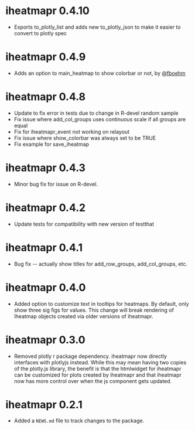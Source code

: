 # iheatmapr 0.4.10

* Exports to_plotly_list and adds new to_plotly_json to make it easier to convert to plotly spec

# iheatmapr 0.4.9

* Adds an option to main_heatmap to show colorbar or not, by [@fboehm](https://github.com/fboehm)

# iheatmapr 0.4.8

* Update to fix error in tests due to change in R-devel random sample
* Fix issue where add_col_groups uses continuous scale if all groups are equal
* Fix for iheatmapr_event not working on relayout 
* Fix issue where show_colorbar was always set to be TRUE
* Fix example for save_iheatmap

# iheatmapr 0.4.3

* Minor bug fix for issue on R-devel.

# iheatmapr 0.4.2

* Update tests for compatibility with new version of testthat

# iheatmapr 0.4.1

* Bug fix -- actually show titles for add_row_groups, add_col_groups, etc.

# iheatmapr 0.4.0

* Added option to customize text in tooltips for heatmaps. By default, only show
three sig figs for values.  This change will break rendering of Iheatmap objects
created via older versions of iheatmapr.

# iheatmapr 0.3.0

* Removed plotly r package dependency.  iheatmapr now directly interfaces with plotlyjs instead. While this may mean having two copies of the plotly.js library, the benefit is that the htmlwidget for iheatmapr can be customized for plots created by iheatmapr and that iheatmapr now has more control over when the js component gets updated.

# iheatmapr 0.2.1

* Added a `NEWS.md` file to track changes to the package.




